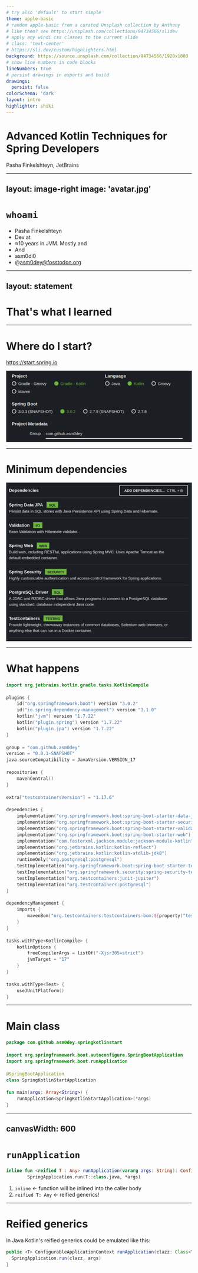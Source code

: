 ```yaml
---
# try also 'default' to start simple
theme: apple-basic
# random apple-basic from a curated Unsplash collection by Anthony
# like them? see https://unsplash.com/collections/94734566/slidev
# apply any windi css classes to the current slide
# class: 'text-center'
# https://sli.dev/custom/highlighters.html
background: https://source.unsplash.com/collection/94734566/1920x1080
# show line numbers in code blocks
lineNumbers: true
# persist drawings in exports and build
drawings:
  persist: false
colorSchema: 'dark'
layout: intro
highlighter: shiki
---
```


#  Advanced Kotlin Techniques for Spring Developers

Pasha Finkelshteyn, JetBrains

---
layout: image-right
image: 'avatar.jpg'
---
# `whoami`

- Pasha Finkelshteyn
- Dev <noto-v1-avocado /> at <logos-jetbrains />
- ≈10 years in JVM. Mostly <logos-java /> and <logos-kotlin-icon />
- And <logos-spring-icon />
- <logos-twitter /> asm0di0
- <logos-mastodon-icon /> @asm0dey@fosstodon.org

---
layout: statement
---

# That's what I learned

---

# Where do I start?

https://start.spring.io

![](/settings.png)

---

# Minimum dependencies

<img src="/deps.png" class="max-h-400px"/>

---

# What happens

```kotlin {all|4|5|6-8|19|22-25|26-29|30-33|38|42|42,44} {maxHeight:'400px'}
import org.jetbrains.kotlin.gradle.tasks.KotlinCompile

plugins {
	id("org.springframework.boot") version "3.0.2"
	id("io.spring.dependency-management") version "1.1.0"
	kotlin("jvm") version "1.7.22"
	kotlin("plugin.spring") version "1.7.22"
	kotlin("plugin.jpa") version "1.7.22"
}

group = "com.github.asm0dey"
version = "0.0.1-SNAPSHOT"
java.sourceCompatibility = JavaVersion.VERSION_17

repositories {
	mavenCentral()
}

extra["testcontainersVersion"] = "1.17.6"

dependencies {
	implementation("org.springframework.boot:spring-boot-starter-data-jpa")
	implementation("org.springframework.boot:spring-boot-starter-security")
	implementation("org.springframework.boot:spring-boot-starter-validation")
	implementation("org.springframework.boot:spring-boot-starter-web")
	implementation("com.fasterxml.jackson.module:jackson-module-kotlin")
	implementation("org.jetbrains.kotlin:kotlin-reflect")
	implementation("org.jetbrains.kotlin:kotlin-stdlib-jdk8")
	runtimeOnly("org.postgresql:postgresql")
	testImplementation("org.springframework.boot:spring-boot-starter-test")
	testImplementation("org.springframework.security:spring-security-test")
	testImplementation("org.testcontainers:junit-jupiter")
	testImplementation("org.testcontainers:postgresql")
}

dependencyManagement {
	imports {
		mavenBom("org.testcontainers:testcontainers-bom:${property("testcontainersVersion")}")
	}
}

tasks.withType<KotlinCompile> {
	kotlinOptions {
		freeCompilerArgs = listOf("-Xjsr305=strict")
		jvmTarget = "17"
	}
}

tasks.withType<Test> {
	useJUnitPlatform()
}
```

---

# Main class

```kotlin {all|6,7|10}
package com.github.asm0dey.springkotlinstart

import org.springframework.boot.autoconfigure.SpringBootApplication
import org.springframework.boot.runApplication

@SpringBootApplication
class SpringKotlinStartApplication

fun main(args: Array<String>) {
	runApplication<SpringKotlinStartApplication>(*args)
}
```

---
canvasWidth: 600
---

# `runApplication`

```kotlin
inline fun <reified T : Any> runApplication(vararg args: String): ConfigurableApplicationContext =
		SpringApplication.run(T::class.java, *args)
```

1. `inline` ← function will be inlined into the caller body
1. `reified T: Any` ← reified generics!

---

# Reified generics

In Java Kotlin's reified generics could be emulated like this:

```java
public <T> ConfigurableApplicationContext runApplication(clazz: Class<T>, String... args){
  SpringApplication.run(clazz, args)
}
```